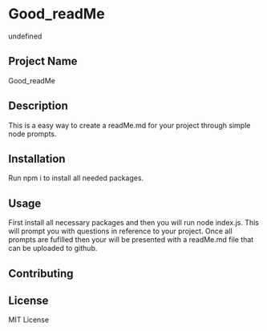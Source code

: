 # Good_readMe
  undefined

  ## Project Name

  Good_readMe

  ## Description

  This is a easy way to create a readMe.md for your project through simple node prompts.

  ## Installation

  Run npm i to install all needed packages.

  ## Usage

  First install all necessary packages and then you will run node index.js. This will prompt you with questions in reference to your project. Once all prompts are fufilled then your will be presented with a readMe.md file that can be uploaded to github.

  ## Contributing

  

  ## License

  MIT License


